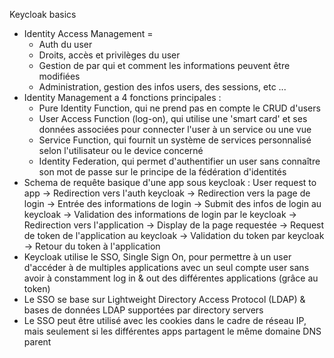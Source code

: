 Keycloak basics 
- Identity Access Management =
    - Auth du user
    - Droits, accès et privilèges du user
    - Gestion de par qui et comment les informations peuvent être modifiées
    - Administration, gestion des infos users, des sessions, etc ...
- Identity Management a 4 fonctions principales :
    - Pure Identity Function, qui ne prend pas en compte le CRUD d'users
    - User Access Function (log-on), qui utilise une 'smart card' et ses données associées pour connecter l'user à un service ou une vue
    - Service Function, qui fournit un système de services personnalisé selon l'utilisateur ou le device concerné
    - Identity Federation, qui permet d'authentifier un user sans connaître son mot de passe sur le principe de la fédération d'identités
- Schema de requête basique d'une app sous keycloak :
User request to app -> Redirection vers l'auth keycloak -> Redirection vers la page de login -> Entrée des informations de login -> Submit des infos de login au keycloak -> Validation des informations de login par le keycloak -> Redirection vers l'application -> Display de la page requestée -> Request de token de l'application au keycloak -> Validation du token par keycloak -> Retour du token à l'application
- Keycloak utilise le SSO, Single Sign On, pour permettre à un user d'accéder à de multiples applications avec un seul compte user sans avoir à constamment log in & out des différentes applications (grâce au token)
- Le SSO se base sur Lightweight Directory Access Protocol (LDAP) & bases de données LDAP supportées par directory servers
- Le SSO peut être utilisé avec les cookies dans le cadre de réseau IP, mais seulement si les différentes apps partagent le même domaine DNS parent